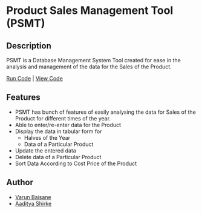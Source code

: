 # Product Sales Management Tool (PSMT)

## Description
PSMT is a Database Management System Tool created for ease in the analysis and management of the data for the Sales of the Product.

[Run Code](https://replit.com/@varunbaisane/PSMT?v=1#main.py) | [View Code](https://github.com/varunbaisane/product-sales/blob/main/product-sales.py)

## Features
- PSMT has bunch of features of easily analysing the data for Sales of the Product for different times of the year.
- Able to enter/re-enter data for the Product
- Display the data in tabular form for
    - Halves of the Year
    - Data of a Particular Product
- Update the entered data
- Delete data of a Particular Product
- Sort Data According to Cost Price of the Product
<!--
## Screenshots

### Data Entry

![Entered Data]()
-->
## Author
- [Varun Baisane](https://www.linkedin.com/in/varunbaisane/)
- [Aaditya Shirke](https://github.com/KingCoder01)
